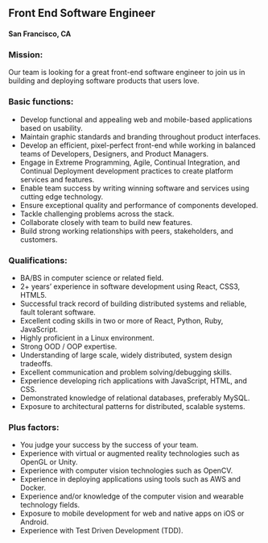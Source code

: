 ## Front End Software Engineer
#### San Francisco, CA

### Mission:
Our team is looking for a great front-end software engineer to join us in building
and deploying software products that users love.

### Basic functions:
+ Develop functional and appealing web and mobile-based applications based on usability.
+ Maintain graphic standards and branding throughout product interfaces.
+ Develop an efficient, pixel-perfect front-end while working in balanced teams of Developers,
Designers, and Product Managers.
+ Engage in Extreme Programming, Agile, Continual Integration, and Continual Deployment
development practices to create platform services and features.
+ Enable team success by writing winning software and services using cutting edge technology.
+ Ensure exceptional quality and performance of components developed.
+ Tackle challenging problems across the stack.
+ Collaborate closely with team to build new features.
+ Build strong working relationships with peers, stakeholders, and customers.

### Qualifications:
+ BA/BS in computer science or related field.
+ 2+ years’ experience in software development using React, CSS3, HTML5.
+ Successful track record of building distributed systems and reliable, fault tolerant software.
+ Excellent coding skills in two or more of React, Python, Ruby, JavaScript.
+ Highly proficient in a Linux environment.
+ Strong OOD / OOP expertise.
+ Understanding of large scale, widely distributed, system design tradeoffs.
+ Excellent communication and problem solving/debugging skills.
+ Experience developing rich applications with JavaScript, HTML, and CSS.
+ Demonstrated knowledge of relational databases, preferably MySQL.
+ Exposure to architectural patterns for distributed, scalable systems.

### Plus factors:
+ You judge your success by the success of your team.
+ Experience with virtual or augmented reality technologies such as OpenGL or Unity.
+ Experience with computer vision technologies such as OpenCV.
+ Experience in deploying applications using tools such as AWS and Docker.
+ Experience and/or knowledge of the computer vision and wearable technology fields.
+ Exposure to mobile development for web and native apps on iOS or Android.
+ Experience with Test Driven Development (TDD).
